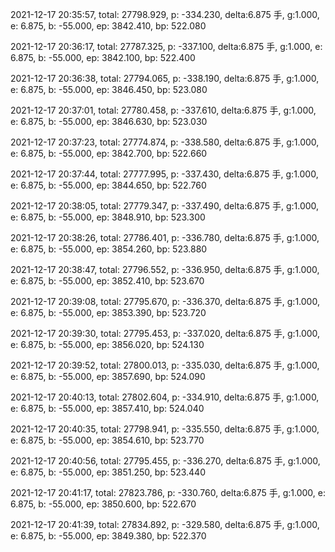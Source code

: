 2021-12-17 20:35:57, total: 27798.929, p: -334.230, delta:6.875 手, g:1.000, e: 6.875, b: -55.000, ep: 3842.410, bp: 522.080

2021-12-17 20:36:17, total: 27787.325, p: -337.100, delta:6.875 手, g:1.000, e: 6.875, b: -55.000, ep: 3842.100, bp: 522.400

2021-12-17 20:36:38, total: 27794.065, p: -338.190, delta:6.875 手, g:1.000, e: 6.875, b: -55.000, ep: 3846.450, bp: 523.080

2021-12-17 20:37:01, total: 27780.458, p: -337.610, delta:6.875 手, g:1.000, e: 6.875, b: -55.000, ep: 3846.630, bp: 523.030

2021-12-17 20:37:23, total: 27774.874, p: -338.580, delta:6.875 手, g:1.000, e: 6.875, b: -55.000, ep: 3842.700, bp: 522.660

2021-12-17 20:37:44, total: 27777.995, p: -337.430, delta:6.875 手, g:1.000, e: 6.875, b: -55.000, ep: 3844.650, bp: 522.760

2021-12-17 20:38:05, total: 27779.347, p: -337.490, delta:6.875 手, g:1.000, e: 6.875, b: -55.000, ep: 3848.910, bp: 523.300

2021-12-17 20:38:26, total: 27786.401, p: -336.780, delta:6.875 手, g:1.000, e: 6.875, b: -55.000, ep: 3854.260, bp: 523.880

2021-12-17 20:38:47, total: 27796.552, p: -336.950, delta:6.875 手, g:1.000, e: 6.875, b: -55.000, ep: 3852.410, bp: 523.670

2021-12-17 20:39:08, total: 27795.670, p: -336.370, delta:6.875 手, g:1.000, e: 6.875, b: -55.000, ep: 3853.390, bp: 523.720

2021-12-17 20:39:30, total: 27795.453, p: -337.020, delta:6.875 手, g:1.000, e: 6.875, b: -55.000, ep: 3856.020, bp: 524.130

2021-12-17 20:39:52, total: 27800.013, p: -335.030, delta:6.875 手, g:1.000, e: 6.875, b: -55.000, ep: 3857.690, bp: 524.090

2021-12-17 20:40:13, total: 27802.604, p: -334.910, delta:6.875 手, g:1.000, e: 6.875, b: -55.000, ep: 3857.410, bp: 524.040

2021-12-17 20:40:35, total: 27798.941, p: -335.550, delta:6.875 手, g:1.000, e: 6.875, b: -55.000, ep: 3854.610, bp: 523.770

2021-12-17 20:40:56, total: 27795.455, p: -336.270, delta:6.875 手, g:1.000, e: 6.875, b: -55.000, ep: 3851.250, bp: 523.440

2021-12-17 20:41:17, total: 27823.786, p: -330.760, delta:6.875 手, g:1.000, e: 6.875, b: -55.000, ep: 3850.600, bp: 522.670

2021-12-17 20:41:39, total: 27834.892, p: -329.580, delta:6.875 手, g:1.000, e: 6.875, b: -55.000, ep: 3849.380, bp: 522.370